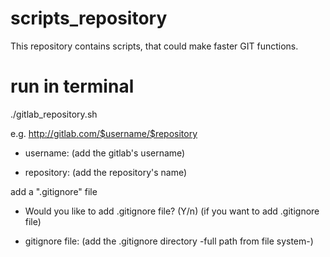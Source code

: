 # scripts_repository
This repository contains scripts, that could make faster GIT functions.

# run in terminal
./gitlab_repository.sh

e.g. http://gitlab.com/$username/$repository

 - username: (add the gitlab's username)

 - repository: (add the repository's name)

add a ".gitignore" file
 - Would you like to add .gitignore file? (Y/n) (if you want to add .gitignore file)

 - gitignore file: (add the .gitignore directory -full path from file system-)
